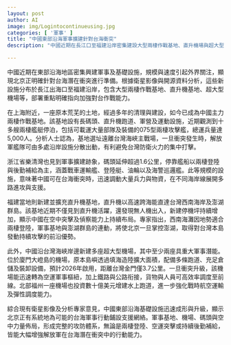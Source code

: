 ```yaml
---
layout: post
author: AI
image: img/Logintocontinueusing.jpg
categories: [ '軍事' ]
title: "中國東部沿海軍事擴建針對台海衝突"
description: "中國近期在長江口至福建沿岸密集建設大型兩棲作戰基地、直升機場與超大型機場，部署重點明確提升對台作戰能力。上海、浙江、福建等地設施強化兵力分散與多路進攻能力，空運與後勤補給亦快速升級。衛星影像與專家分析指出，這些佈局已形成完整攻防體系，北京正有系統為台海軍事行動鋪設支援網絡。"

---
```

中國近期在東部沿海地區密集興建軍事及基礎設施，規模與速度引起外界關注，顯現北京正明確針對台海潛在衝突進行準備。根據衛星影像與開源資料分析，這些新設施分布於長江出海口至福建沿岸，包含大型兩棲作戰基地、直升機基地、超大型機場等，部署重點明確指向加強對台作戰能力。

在上海附近，一座原本荒芜的土地，經過多年的清理與建設，如今已成為中國主力兩棲作戰基地。該基地設有長碼頭、直升機跑道、軍營及運動設施，近期觀測到十多艘兩棲艦艇停泊，包括可載運大量部隊及裝備的075型兩棲攻擊艦，總運兵量達5,000人。分析人士認為，基地選址遠離台灣海峽主戰場，一旦衝突發生時，解放軍艦隊可由多處沿岸設施分散出動，有利避免台灣防衛火力的集中打擊。

浙江省樂清灣也見到軍事擴建跡象，碼頭延伸超過1.6公里，停靠艦船以兩棲登陸與後勤補給為主，涵蓋戰車運輸艦、登陸艇、油輪以及海警巡邏艦。此等規模的設施，意味著中國可在台海衝突時，迅速調動大量兵力與物資，在不同海岸線展開多路進攻與支援。

福建當地則新建並擴充直升機基地，直升機以高速跨海能直達台灣西南海岸及澎湖群島。該基地近期不僅見到直升機活躍，還發現無人機出入，新建停機坪持續增加，顯示中國在空中突擊及偵察能力上持續布局。專家指出，西南海灘因地勢適合兩棲登陸，軍事基地與澎湖群島的連動，將使北京一旦掌控澎湖，取得對台灣本島發動持續攻擊的前沿優勢。

此外，中國沿台灣海峽岸邊新建多座超大型機場，其中至少兩座具重大軍事潛能。位於廈門大嶝島的機場，原本島嶼透過填海造陸擴大面積，配備多條跑道、充足倉儲及裝卸設備，預計2026年啟用，距離台灣金門僅3.7公里。一旦衝突升級，該機場能迅速轉為空運軍事樞紐，加上鐵路與公路衔接，貨物與人員可高效率調度至前線。北部福州一座機場也投資數十億美元增建水上跑道，進一步強化戰時航空運輸及彈性調度能力。

綜合現有衛星影像及分析專家意見，中國東部沿海基礎設施迅速成形與升級，顯示北京正有系統地為可能的台海軍事行動鋪設支援網絡。軍事基地、機場、碼頭與空中力量佈局，形成完整的攻防體系，無論是兩棲登陸、空運突擊或持續後勤補給，皆能大幅增強解放軍在台海潛在衝突中的行動能力。